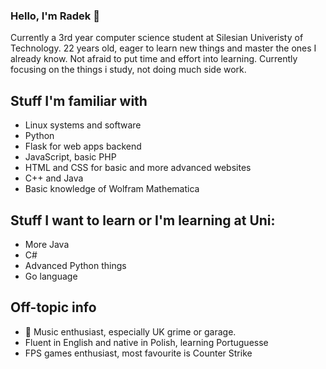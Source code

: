 ### Hello, I'm Radek 👋

Currently a 3rd year computer science student at Silesian Univeristy of Technology. 22 years old, eager to learn new things and master the ones I already know. Not afraid to put time and effort into learning. Currently focusing on the things i study, not doing much side work. 

## Stuff I'm familiar with
- Linux systems and software
- Python
- Flask for web apps backend
- JavaScript, basic PHP
- HTML and CSS for basic and more advanced websites
- C++ and Java
- Basic knowledge of Wolfram Mathematica

## Stuff I want to learn or I'm learning at Uni:
- More Java
- C#
- Advanced Python things
- Go language

## Off-topic info
- 🎵 Music enthusiast, especially UK grime or garage.
- Fluent in English and native in Polish, learning Portuguesse
- FPS games enthusiast, most favourite is Counter Strike
 
<!--
**hunchoradek/hunchoradek** is a ✨ _special_ ✨ repository because its `README.md` (this file) appears on your GitHub profile.

Here are some ideas to get you started:

- 🔭 I’m currently working on ...
- 🌱 I’m currently learning ...
- 👯 I’m looking to collaborate on ...
- 🤔 I’m looking for help with ...
- 💬 Ask me about ...
- 📫 How to reach me: ...
- 😄 Pronouns: ...
- ⚡ Fun fact: ...
-->
